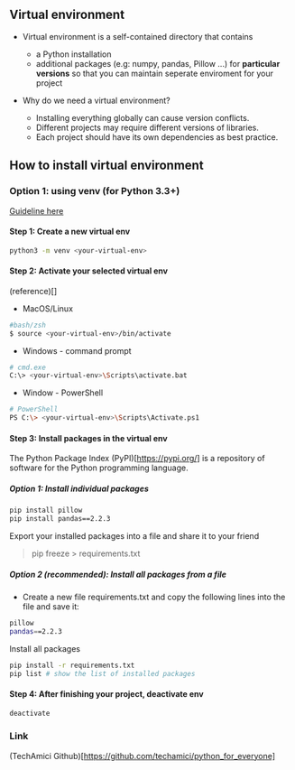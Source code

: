 ## Virtual environment 
- Virtual environment is a self-contained directory that contains
    - a Python installation
    - additional packages (e.g: numpy, pandas, Pillow ...)
for **particular versions** so that you can maintain seperate enviroment for your project

- Why do we need a virtual environment?
    - Installing everything globally can cause version conflicts.
    - Different projects may require different versions of libraries. 
    - Each project should have its own dependencies as best practice.

## How to install virtual environment

### Option 1: using venv (for Python 3.3+) 

[Guideline here](https://docs.python.org/3/library/venv.html#venv-def) 

#### Step 1: Create a new virtual env 
```bash
python3 -m venv <your-virtual-env>
```

#### Step 2: Activate your selected virtual env
(reference)[]

* MacOS/Linux
```bash
#bash/zsh 
$ source <your-virtual-env>/bin/activate
```

* Windows - command prompt 
```bash
# cmd.exe
C:\> <your-virtual-env>\Scripts\activate.bat
```

* Window - PowerShell
```bash
# PowerShell
PS C:\> <your-virtual-env>\Scripts\Activate.ps1
```

#### Step 3: Install packages in the virtual env
The Python Package Index (PyPI)[https://pypi.org/] is a repository of software for the Python programming language.

##### Option 1: Install individual packages  
```bash
pip install pillow
pip install pandas==2.2.3
```

Export your installed packages into a file and share it to your friend

> pip freeze > requirements.txt

##### Option 2 (recommended): Install all packages from a file
- Create a new file requirements.txt and copy the following lines into the file and save it:
```bash
pillow
pandas==2.2.3
```
Install all packages
```bash
pip install -r requirements.txt
pip list # show the list of installed packages
```

#### Step 4: After finishing your project, deactivate env
```bash
deactivate
```

### Link 
(TechAmici Github)[https://github.com/techamici/python_for_everyone]

